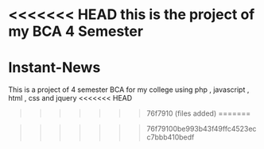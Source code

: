 <<<<<<< HEAD
this is the project of my BCA 4 Semester
=======
# Instant-News
This is a project of 4 semester BCA for my college using php , javascript , html , css and jquery
<<<<<<< HEAD
  
>>>>>>> 76f7910 (files added)
=======
  
>>>>>>> 76f79100be993b43f49ffc4523ecc7bbb410bedf
